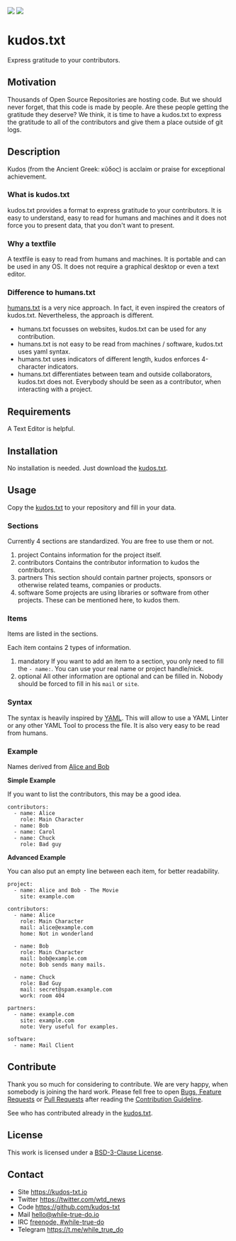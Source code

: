 <!--
name: README.md
description: This file contains important information for the repository.
author: kudos-txt.io
contact: hello@kudos-txt.io
license: BSD-3-Clause
-->
![](https://img.shields.io/github/license/kudos-txt/kudos.txt.svg?style=flat)
![](https://img.shields.io/github/issues/kudos-txt/kudos.txt.svg?style=flat)

# kudos.txt

Express gratitude to your contributors.

## Motivation

Thousands of Open Source Repositories are hosting code. But we should never
forget, that this code is made by people. Are these people getting the gratitude
they deserve? We think, it is time to have a kudos.txt to express the gratitude
to all of the contributors and give them a place outside of git logs.

## Description

Kudos (from the Ancient Greek: κῦδος) is acclaim or praise for exceptional
achievement.

### What is kudos.txt

kudos.txt provides a format to express gratitude to your contributors. It is
easy to understand, easy to read for humans and machines and it does not force
you to present data, that you don't want to present.

### Why a textfile

A textfile is easy to read from humans and machines. It is portable and can
be used in any OS. It does not require a graphical desktop or even a text editor.

### Difference to humans.txt

[humans.txt](humanstxt.org) is a very nice approach. In fact, it even inspired
the creators of kudos.txt. Nevertheless, the approach is different.

-   humans.txt focusses on websites, kudos.txt can be used for any contribution.
-   humans.txt is not easy to be read from machines / software, kudos.txt uses
    yaml syntax.
-   humans.txt uses indicators of different length, kudos enforces 4-character
    indicators.
-   humans.txt differentiates between team and outside collaborators, kudos.txt
    does not. Everybody should be seen as a contributor, when interacting with
    a project.

## Requirements

A Text Editor is helpful.

## Installation

No installation is needed. Just download the [kudos.txt](./src/kudos.txt).

## Usage

Copy the [kudos.txt](./src/kudos.txt) to your repository and fill in your data.

### Sections

Currently 4 sections are standardized. You are free to use them or not.

1.  project
    Contains information for the project itself.
2.  contributors
    Contains the contributor information to kudos the contributors.
3.  partners
    This section should contain partner projects, sponsors or otherwise related
    teams, companies or products.
4.  software
    Some projects are using libraries or software from other projects.
    These can be mentioned here, to kudos them.

### Items

Items are listed in the sections.

Each item contains 2 types of information.

1.  mandatory
    If you want to add an item to a section, you only need to fill the `- name:`.
    You can use your real name or project handle/nick.
2.  optional
    All other information are optional and can be filled in. Nobody should be
    forced to fill in his `mail` or `site`.

### Syntax

The syntax is heavily inspired by [YAML](https://yaml.org). This will allow
to use a YAML Linter or any other YAML Tool to process the file. It is also
very easy to be read from humans.

### Example

Names derived from [Alice and Bob](https://en.wikipedia.org/wiki/Alice_and_Bob)

**Simple Example**

If you want to list the contributors, this may be a good idea.

```
contributors:
  - name: Alice
    role: Main Character
  - name: Bob
  - name: Carol
  - name: Chuck
    role: Bad guy
```

**Advanced Example**

You can also put an empty line between each item, for better readability.

```
project:
  - name: Alice and Bob - The Movie
    site: example.com

contributors:
  - name: Alice
    role: Main Character
    mail: alice@example.com
    home: Not in wonderland

  - name: Bob
    role: Main Character
    mail: bob@example.com
    note: Bob sends many mails.

  - name: Chuck
    role: Bad Guy
    mail: secret@spam.example.com
    work: room 404

partners:
  - name: example.com
    site: example.com
    note: Very useful for examples.

software:
  - name: Mail Client
```

## Contribute

Thank you so much for considering to contribute. We are very happy, when somebody
is joining the hard work. Please fell free to open
[Bugs, Feature Requests](https://github.com/while-true-do/ansible-role-app_ansible/issues)
or [Pull Requests](https://github.com/while-true-do/ansible-role-app_ansible/pulls) after
reading the [Contribution Guideline](https://github.com/while-true-do/doc-library/blob/master/docs/CONTRIBUTING.md).

See who has contributed already in the [kudos.txt](./kudos.txt).

## License

This work is licensed under a [BSD-3-Clause License](https://opensource.org/licenses/BSD-3-Clause).

## Contact

-   Site <https://kudos-txt.io>
-   Twitter <https://twitter.com/wtd_news>
-   Code <https://github.com/kudos-txt>
-   Mail [hello@while-true-do.io](mailto:hello@while-true-do.io)
-   IRC [freenode, #while-true-do](https://webchat.freenode.net/?channels=while-true-do)
-   Telegram <https://t.me/while_true_do>
